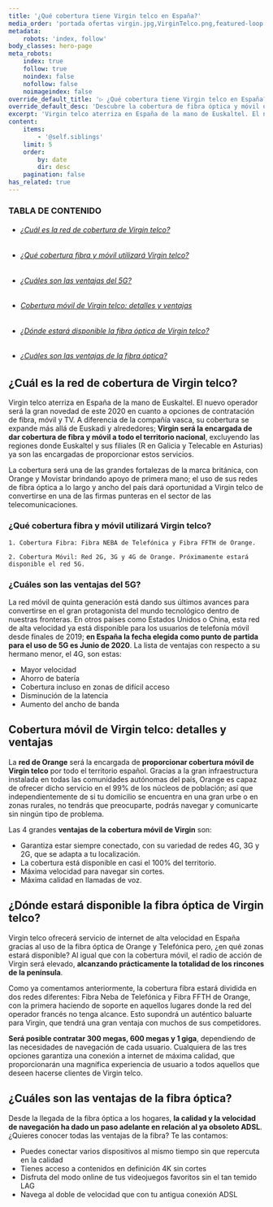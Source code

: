 ```yaml
---
title: '¿Qué cobertura tiene Virgin telco en España?'
media_order: 'portada ofertas virgin.jpg,VirginTelco.png,featured-loop.jpg,side-image.jpg'
metadata:
    robots: 'index, follow'
body_classes: hero-page
meta_robots:
    index: true
    follow: true
    noindex: false
    nofollow: false
    noimageindex: false
override_default_title: '▷ ¿Qué cobertura tiene Virgin telco en España?'
override_default_desc: 'Descubre la cobertura de fibra óptica y móvil que ofrecerá Virgin a sus clientes a partir del próximo mes de Junio, fecha de aterrizaje en España de la firma de telefonía británica..'
excerpt: 'Virgin telco aterriza en España de la mano de Euskaltel. El nuevo operador será la gran novedad de este 2020 en cuanto a opciones de contratación de fibra, móvil y TV. A diferencia de la compañía vasca, su cobertura se...'
content:
    items:
        - '@self.siblings'
    limit: 5
    order:
        by: date
        dir: desc
    pagination: false
has_related: true
---
```


<!-- # Cobertura de Virgin telco: toda la información que necesitas -->

<!-- ![](VirginTelco.png) -->
<!-- <div class="mb-5"></div> -->

### TABLA DE CONTENIDO

<div class="links-list"></div>

* ######  <span class="magnet-link">[¿Cuál es la red de cobertura de Virgin telco?](#red)</span>
* ######  <span class="magnet-link">[¿Qué cobertura fibra y móvil utilizará Virgin telco?](#cobertura)</span>
* ######  <span class="magnet-link">[¿Cuáles son las ventajas del 5G?](#5g)</span>
* ######  <span class="magnet-link">[Cobertura móvil de Virgin telco: detalles y ventajas](#movil)</span>
* ######  <span class="magnet-link">[¿Dónde estará disponible la fibra óptica de Virgin telco?](#fibra)</span>
* ######  <span class="magnet-link">[¿Cuáles son las ventajas de la fibra óptica?](#ventajas)</span>

<div class="mb-5"></div>

## <span id="red">¿Cuál es la red de cobertura de Virgin telco?</span>

Virgin telco aterriza en España de la mano de Euskaltel. El nuevo operador será la gran novedad de este 2020 en cuanto a opciones de contratación de fibra, móvil y TV. A diferencia de la compañía vasca, su cobertura se expande más allá de Euskadi y alrededores; **Virgin será la encargada de dar cobertura de fibra y móvil a todo el territorio nacional**, excluyendo las regiones donde Euskaltel y sus filiales (R en Galicia y Telecable en Asturias) ya son las encargadas de proporcionar estos servicios.

La cobertura será una de las grandes fortalezas de la marca británica, con Orange y Movistar brindando apoyo de primera mano; el uso de sus redes de fibra óptica a lo largo y ancho del país dará oportunidad a Virgin telco de convertirse en una de las firmas punteras en el sector de las telecomunicaciones.

<div class="mb-5"></div>

### <span id="cobertura">¿Qué cobertura fibra y móvil utilizará Virgin telco?</span>

	1. Cobertura Fibra: Fibra NEBA de Telefónica y Fibra FFTH de Orange.

	2. Cobertura Móvil: Red 2G, 3G y 4G de Orange. Próximamente estará disponible el red 5G.

<div class="mb-5"></div>

### <span id="5g">¿Cuáles son las ventajas del 5G?</span>

La red móvil de quinta generación está dando sus últimos avances para convertirse en el gran protagonista del mundo tecnológico dentro de nuestras fronteras. En otros países como Estados Unidos o China, esta red de alta velocidad ya está disponible para los usuarios de telefonía móvil desde finales de 2019; **en España la fecha elegida como punto de partida para el uso de 5G es Junio de 2020**. La lista de ventajas con respecto a su hermano menor, el 4G, son estas:

* Mayor velocidad
* Ahorro de batería
* Cobertura incluso en zonas de difícil acceso
* Disminución de la latencia
* Aumento del ancho de banda

<div class="mb-5"></div>

## <span id="movil">Cobertura móvil de Virgin telco: detalles y ventajas</span>

La **red de Orange** será la encargada de **proporcionar cobertura móvil de Virgin telco** por todo el territorio español. Gracias a la gran infraestructura instalada en todas las comunidades autónomas del país, Orange es capaz de ofrecer dicho servicio en el 99% de los núcleos de población; así que independientemente de si tu domicilio se encuentra en una gran urbe o en zonas rurales, no tendrás que preocuparte, podrás navegar y comunicarte sin ningún tipo de problema.

Las 4 grandes **ventajas de la cobertura móvil de Virgin** son:

* Garantiza estar siempre conectado, con su variedad de redes 4G, 3G y 2G, que se adapta a tu localización.
* La cobertura está disponible en casi el 100% del territorio.
* Máxima velocidad para navegar sin cortes.
* Máxima calidad en llamadas de voz.

<div class="mb-5"></div>

## <span id="fibra">¿Dónde estará disponible la fibra óptica de Virgin telco?</span>

Virgin telco ofrecerá servicio de internet de alta velocidad en España gracias al uso de la fibra óptica de Orange y Telefónica pero, ¿en qué zonas estará disponible? Al igual que con la cobertura móvil, el radio de acción de Virgin será elevado, **alcanzando prácticamente la totalidad de los rincones de la península**. 

Como ya comentamos anteriormente, la cobertura fibra estará dividida en dos redes diferentes: Fibra Neba de Telefónica y Fibra FFTH de Orange, con la primera haciendo de soporte  en aquellos lugares donde  la red del operador francés no tenga alcance. Esto supondrá un auténtico baluarte para Virgin, que tendrá una gran ventaja con muchos de sus competidores.

**Será posible contratar 300 megas, 600 megas y 1 giga**, dependiendo de las necesidades de navegación de cada usuario. Cualquiera de las tres opciones garantiza una conexión a internet de máxima calidad, que proporcionarán una magnífica experiencia de usuario a todos aquellos que deseen hacerse clientes de Virgin telco.

<div class="mb-5"></div>

## <span id="ventajas">¿Cuáles son las ventajas de la fibra óptica?</span>

Desde la llegada de la fibra óptica a los hogares, **la calidad y la velocidad de navegación ha dado un paso adelante en relación al ya obsoleto ADSL**. ¿Quieres conocer todas las ventajas de la fibra? Te las contamos:

* Puedes conectar varios dispositivos al mismo tiempo sin que repercuta en la calidad
* Tienes acceso a contenidos en definición 4K sin cortes
* Disfruta del modo online de tus videojuegos favoritos sin el tan temido LAG
* Navega al doble de velocidad que con tu antigua conexión ADSL




